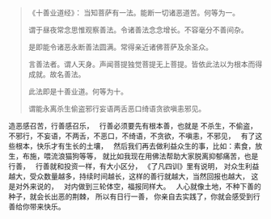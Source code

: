 > 《十善业道经》：
> 当知菩萨有一法。能断一切诸恶道苦。何等为一。
> 
> 谓于昼夜常念思惟观察善法。令诸善法念念增长。不容毫分不善间杂。
> 
> 是即能令诸恶永断善法圆满。常得亲近诸佛菩萨及余圣众。
> 
> 言善法者。谓人天身。声闻菩提独觉菩提无上菩提。皆依此法以为根本而得成就。故名善法。
> 
> 此法即是十善业道。何等为十。
> 
> 谓能永离杀生偷盗邪行妄语两舌恶口绮语贪欲嗔恚邪见。

造恶感召苦，行善感召乐，
&nbsp;
行善必须要先有根本善，也就是
不杀生，不偷盗，不邪行，不妄语，不两舌，不恶口，不绮语，不贪欲，不嗔恚，不邪见，
&nbsp;
有了这些根本，快乐才有生长的土壤，
&nbsp;
然后我们再去做利益众生的事，比如：素食，放生，布施，喂流浪猫狗等等，
就比如我现在用佛法帮助大家脱离抑郁痛苦，也是行善，
&nbsp;
行善就和投资一样，有大小区分，
《了凡四训》里有说明，
对众生利益越大，受众数量越多，持续时间越长，这样的善行就越大，当然回报也越大，
这是对外来说的，
&nbsp;
对内做到三轮体空，福报同样大。
&nbsp;
人心就像土地，不种下善的种子，就会长出恶的荆棘，
所以有日行一善，
你亲自去实践了，你就会感受到行善给你带来快乐。


